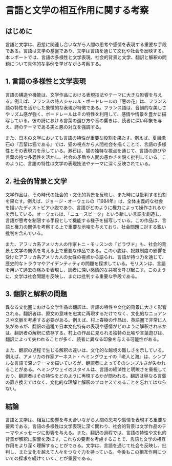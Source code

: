 # 言語と文学の相互作用に関する考察

## はじめに

言語と文学は、密接に関連し合いながら人間の思考や感情を表現する重要な手段である。言語は文学の基盤であり、文学は言語を通じて文化や社会を反映する。本レポートでは、言語の多様性と文学表現、社会的背景と文学、翻訳と解釈の問題について具体的な事例を挙げながら考察する。

## 1. 言語の多様性と文学表現

言語の構造や機能は、文学作品における表現技法やテーマに大きな影響を与える。例えば、フランスの詩人シャルル・ボードレールの『悪の花』は、フランス語の特性を活かした象徴的な表現が特徴である。フランス語は、音韻的な美しさやリズム感が強く、ボードレールはその特性を利用して、感情や情景を豊かに描写している。彼の詩における言葉の選び方や音の響きは、読者に深い印象を与え、詩のテーマである美と悪の対立を強調する。

また、日本の文学においても言語の特性が重要な役割を果たす。例えば、夏目漱石の『吾輩は猫である』では、猫の視点から人間社会を描くことで、言語の多様性とその表現力を示している。漱石は、猫の独特な視点を通じて、言語の遊びや言葉の持つ多義性を活かし、社会の矛盾や人間の愚かさを鋭く批判している。このように、言語の特性は文学の表現技法やテーマに深く反映されている。

## 2. 社会的背景と文学

文学作品は、その時代の社会的・文化的背景を反映し、また時には批判する役割を果たす。例えば、ジョージ・オーウェルの『1984年』は、全体主義的な社会を描いたディストピア小説であり、言語がどのように権力によって操作されるかを示している。オーウェルは、「ニュースピーク」という新しい言語を創造し、言語が思考を制限する手段として機能する様子を描写している。この作品は、言語と権力の関係を考察する上で重要な示唆を与えており、社会問題に対する鋭い批判を含んでいる。

また、アフリカ系アメリカ人の作家トニ・モリスンの『ビラヴド』も、社会的背景と文学の関係を考える上で重要な作品である。この小説は、奴隷制度の影響を受けたアフリカ系アメリカ人の女性の視点から語られ、言語が持つ力を通じて、歴史的なトラウマやアイデンティティの問題を探求している。モリスンは、言語を用いて過去の痛みを表現し、読者に深い感情的な共鳴を呼び起こす。このように、文学は社会問題を反映し、または批判する重要な手段である。

## 3. 翻訳と解釈の問題

異なる文化圏における文学作品の翻訳は、言語の特性や文化的背景に大きく影響される。翻訳者は、原文の意味を忠実に再現するだけでなく、文化的なニュアンスや文脈を考慮する必要がある。例えば、村上春樹の作品は、英語圏で非常に人気があるが、翻訳の過程で日本文化特有の表現や感情がどのように解釈されるかは、翻訳者の解釈に依存する。村上の作品に見られる独特の比喩や言葉遊びは、翻訳によって失われることが多く、読者に異なる印象を与える可能性がある。

また、翻訳の過程で生じる解釈の違いは、文化的な越境の難しさを示している。例えば、アメリカの作家アーネスト・ヘミングウェイの『老人と海』は、シンプルな言語で深いテーマを描いているが、翻訳者によってそのシンプルさが失われることがある。ヘミングウェイのスタイルは、言語の経済性と明瞭さを重視しており、翻訳者はその特性をどのように再現するかが問われる。翻訳は単なる言葉の置き換えではなく、文化的な理解と解釈のプロセスであることを忘れてはならない。

## 結論

言語と文学は、相互に影響を与え合いながら人間の思考や感情を表現する重要な要素である。言語の多様性は文学表現に深く関わり、社会的背景は文学作品のテーマやメッセージに影響を与える。また、翻訳の過程では、言語の特性や文化的背景が解釈に影響を及ぼす。これらの要素を考慮することで、言語と文学の相互作用をより深く理解することができる。文学は、言語を通じて社会を反映し、批判し、また文化を越えて人々をつなぐ力を持っている。今後もこの相互作用についての探求を続けていくことが重要である。